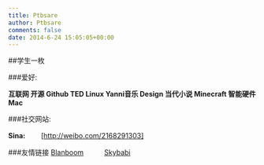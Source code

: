```yaml
---
title: Ptbsare
author: Ptbsare
comments: false
date: 2014-6-24 15:05:05+00:00
---
```

##学生一枚

###爱好:

**互联网 开源 Github TED Linux Yanni音乐 Design 当代小说 Minecraft 智能硬件 Mac**

###社交网站:
<!--**VJianKe:**　[http://www.vjianke.com/digest/e5de3f6524f24209979051e23d109731.clip]
**RenRen:**　 [http://www.renren.com/467369931]-->
**Sina:**　　  [http://weibo.com/2168291303]
<!--**Qzone:**　  [http://user.qzone.qq.com/496725701]-->

###友情链接
[Blanboom](http://blanboom.org)　　　[Skybabi](http://skybabi.github.io)
